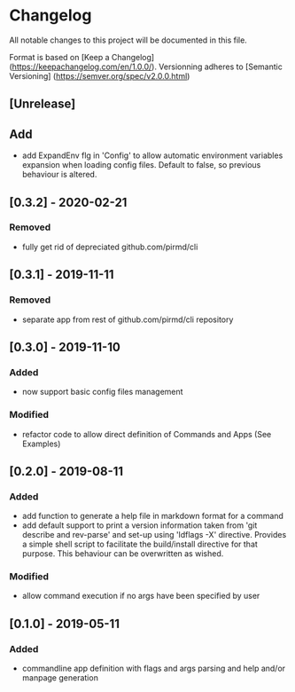 # Changelog
All notable changes to this project will be documented in this file.

Format is based on [Keep a Changelog] (https://keepachangelog.com/en/1.0.0/).
Versionning adheres to [Semantic Versioning] (https://semver.org/spec/v2.0.0.html)

## [Unrelease]
## Add
- add ExpandEnv flg in 'Config' to allow automatic environment variables
  expansion when loading config files. Default to false, so previous behaviour
  is altered.

## [0.3.2] - 2020-02-21
### Removed
- fully get rid of depreciated github.com/pirmd/cli

## [0.3.1] - 2019-11-11
### Removed
- separate app from rest of github.com/pirmd/cli repository

## [0.3.0] - 2019-11-10
### Added
- now support basic config files management
### Modified
- refactor code to allow direct definition of Commands and Apps (See Examples)

## [0.2.0] - 2019-08-11
### Added
- add function to generate a help file in markdown format for a command 
- add default support to print a version information taken from 'git
  describe and rev-parse' and set-up using 'ldflags -X' directive. Provides a
  simple shell script to facilitate the build/install directive for that purpose.
  This behaviour can be overwritten as wished.
### Modified
- allow command execution if no args have been specified by user

## [0.1.0] - 2019-05-11
### Added
- commandline app definition with flags and args parsing and help and/or
  manpage generation
